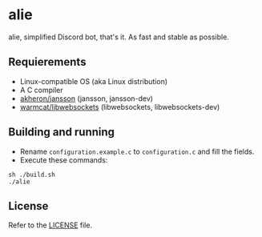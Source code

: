 # alie
alie, simplified Discord bot, that's it. As fast and stable as possible.

## Requierements
+ Linux-compatible OS (aka Linux distribution)
+ A C compiler
+ [akheron/jansson](https://github.com/akheron/jansson) (jansson, jansson-dev)
+ [warmcat/libwebsockets](https://github.com/warmcat/libwebsockets) (libwebsockets, libwebsockets-dev)

## Building and running
+ Rename `configuration.example.c` to `configuration.c` and fill the fields.
+ Execute these commands:
```
sh ./build.sh
./alie
```

## License
Refer to the [LICENSE](https://github.com/aliebot/alie/blob/main/LICENSE) file.

